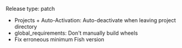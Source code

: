 Release type: patch

* Projects + Auto-Activation: Auto-deactivate when leaving project directory
* global_requirements: Don't manually build wheels
* Fix erroneous minimum Fish version
